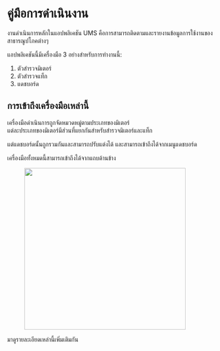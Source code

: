 # คู่มือการดำเนินงาน

งานดำเนินการหลักในแอปพลิเคชัน UMS คือการสามารถติดตามและรายงานข้อมูลการใช้งานของสาธารณูปโภคต่างๆ

แอปพลิเคชันนี้มีเครื่องมือ 3 อย่างสำหรับการทำงานนี้:

1. ตัวสำรวจมิเตอร์
2. ตัวสำรวจแท็ก
3. แดชบอร์ด

## การเข้าถึงเครื่องมือเหล่านี้

เครื่องมือดำเนินการถูกจัดหมวดหมู่ตามประเภทของมิเตอร์\
แต่ละประเภทของมิเตอร์มีส่วนที่แยกกันสำหรับสำรวจมิเตอร์และแท็ก

แต่แดชบอร์ดนั้นถูกรวมกันและสามารถปรับแต่งได้ และสามารถเข้าถึงได้จากเมนูแดชบอร์ด

เครื่องมือทั้งหมดนี้สามารถเข้าถึงได้จากแถบด้านข้าง

<figure><img src="../.gitbook/assets/image (14).png" alt="" width="375"><figcaption></figcaption></figure>

มาดูรายละเอียดเหล่านี้เพิ่มเติมกัน